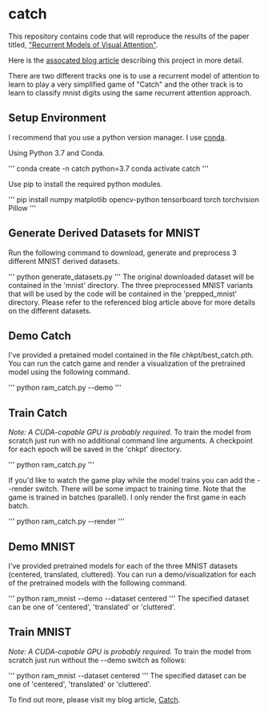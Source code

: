 # catch
This repository contains code that will reproduce the results of the paper titled, ["Recurrent Models of Visual Attention"](https://proceedings.neurips.cc/paper/2014/file/09c6c3783b4a70054da74f2538ed47c6-Paper.pdf).

Here is the [assocated blog article](https://www.storminthecastle.com/post/catch) describing this project in more detail.

There are two different tracks one is to use a recurrent model of attention to learn to play a very simplified game of "Catch" and the other track is to learn to classify mnist digits using the same recurrent attention approach.

## Setup Environment
I recommend that you use a python version manager.  I use [conda](https://docs.conda.io/en/latest/).

Using Python 3.7 and Conda.

'''
conda create -n catch python=3.7
conda activate catch
'''

Use pip to install the required python modules.

'''
pip install numpy matplotlib opencv-python tensorboard torch torchvision Pillow
'''

## Generate Derived Datasets for MNIST
Run the following command to download, generate and preprocess 3 different MNIST derived datasets.

'''
python generate_datasets.py
'''
The original downloaded dataset will be contained in the 'mnist' directory.
The three preprocessed MNIST variants that will be used by the code will be contained in the 'prepped_mnist' directory.  Please refer to the referenced blog article above for more details on the different datasets.

## Demo Catch
I've provided a pretained model contained in the file chkpt/best_catch.pth.  You can run the catch game and render a visualization of the pretrained model using the following command.

'''
python ram_catch.py --demo
'''

## Train Catch
*Note: A CUDA-capable GPU is probably required.*
To train the model from scratch just run with no additional command line arguments.  A checkpoint for each epoch will be saved in the 'chkpt' directory.

'''
python ram_catch.py
'''

If you'd like to watch the game play while the model trains you can add the --render switch.  There will be some impact to training time.  Note that the game is trained in batches (parallel).  I only render the first game in each batch.

'''
python ram_catch.py --render
'''

## Demo MNIST
I've provided pretrained models for each of the three MNIST datasets (centered, translated, cluttered).  You can run a demo/visualization for each of the pretrained models with the following command.

'''
python ram_mnist --demo --dataset centered
'''
The specified dataset can be one of 'centered', 'translated' or 'cluttered'.

## Train MNIST
*Note: A CUDA-capable GPU is probably required.*
To train the model from scratch just run without the --demo switch as follows:

'''
python ram_mnist --dataset centered
'''
The specified dataset can be one of 'centered', 'translated' or 'cluttered'.


To find out more, please visit my blog article, [Catch](https://www.storminthecastle.com/post/catch).
